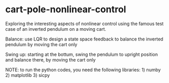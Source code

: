 cart-pole-nonlinear-control
===========================

Exploring the interesting aspects of nonlinear control using the famous test case of an inverted pendulum on a moving cart.

Balance: use LQR to design a state space feedback to balance the inverted pendulum by moving the cart only

Swing up: starting at the bottum, swing the pendulum to upright position and balance there, by moving the cart only

NOTE: to run the python codes, you need the following libraries: 1) numby   2) matplotlib   3) sicpy
